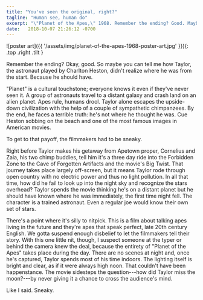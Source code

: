```yaml
---
title: "You've seen the original, right?"
tagline: "Human see, human do"
excerpt: "\"Planet of the Apes,\" 1968. Remember the ending? Good. Maybe you can explain something to me."
date:   2018-10-07 21:26:12 -0700
---
```


![poster art]({{ '/assets/img/planet-of-the-apes-1968-poster-art.jpg' }}){: .top .right .tilt }

Remember the ending? Okay, good. So maybe you can tell me how Taylor, the astronaut played by Charlton Heston, didn't realize where he was from the start. Because he should have.

"Planet" is a cultural touchstone; everyone knows it even if they've never seen it. A group of astronauts travel to a distant galaxy and crash land on an alien planet. Apes rule, humans drool. Taylor alone escapes the upside-down civilization with the help of a couple of sympathetic chimpanzees. By the end, he faces a terrible truth: he's not where he thought he was. Cue Heston sobbing on the beach and one of the most famous images in American movies.

To get to that payoff, the filmmakers had to be sneaky.

Right before Taylor makes his getaway from Apetown proper, Cornelius and Zaia, his two chimp buddies, tell him it's a three day ride into the Forbidden Zone to the Cave of Forgotten Artifacts and the movie's Big Twist. That journey takes place largely off-screen, but it means Taylor rode through open country with no electric power and thus no light pollution. In all that time, how did he fail to look up into the night sky and recognize the stars overhead? Taylor spends the movie thinking he's on a distant planet but he should have known where he was immediately, the first time night fell. The character is a trained astronaut. Even a regular joe would know their own set of stars.

There's a point where it's silly to nitpick. This is a film about talking apes living in the future and they're apes that speak perfect, late 20th century English. We gotta suspend enough disbelief to let the filmmakers tell their story. With this one little nit, though, I suspect someone at the typer or behind the camera knew the deal, because the entirety of "Planet of the Apes" takes place during the day. There are no scenes at night and, once he's captured, Taylor spends most of his time indoors. The lighting itself is bright and clear, as if it were always high noon. That couldn't have been happenstance. The movie sidesteps the question---how did Taylor miss the moon?---by never giving it a chance to cross the audience's mind.

Like I said. Sneaky.
